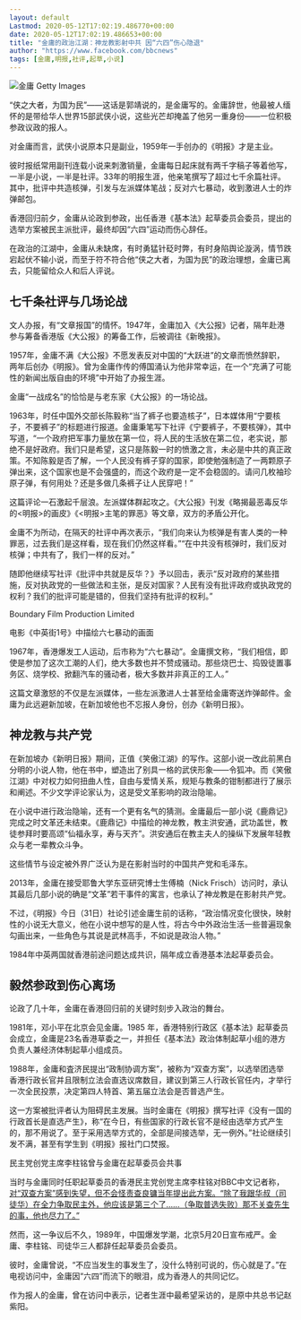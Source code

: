 ```yaml
---
layout: default
Lastmod: 2020-05-12T17:02:19.486770+00:00
date: 2020-05-12T17:02:19.486653+00:00
title: "金庸的政治江湖：神龙教影射中共 因“六四”伤心隐退"
author: "https://www.facebook.com/bbcnews"
tags: [金庸,明报,社评,起草,小说]
---
```


 ![金庸](https://images.weserv.nl/?url=https%3A//ichef.bbci.co.uk/news/320/cpsprodpb/54C5/production/_104110712_hi050304108.jpg) Getty Images 

“侠之大者，为国为民”——这话是郭靖说的，是金庸写的。金庸辞世，他最被人缅怀的是带给华人世界15部武侠小说，这些光芒却掩盖了他另一重身份——一位积极参政议政的报人。

对金庸而言，武侠小说原本只是副业，1959年一手创办的《明报》才是主业。

彼时报纸常用副刊连载小说来刺激销量，金庸每日起床就有两千字稿子等着他写，一半是小说，一半是社评。33年的明报生涯，他亲笔撰写了超过七千余篇社评。其中，批评中共造核弹，引发与左派媒体笔战；反对六七暴动，收到激进人士的炸弹邮包。

香港回归前夕，金庸从论政到参政，出任香港《基本法》起草委员会委员，提出的选举方案被民主派批评，最终却因“六四”运动而伤心辞任。

在政治的江湖中，金庸从未缺席，有时勇猛针砭时弊，有时身陷舆论漩涡，情节跌宕起伏不输小说，而至于符不符合他“侠之大者，为国为民”的政治理想，金庸已离去，只能留给众人和后人评说。

七千条社评与几场论战
----------

文人办报，有“文章报国”的情怀。1947年，金庸加入《大公报》记者，隔年赴港参与筹备香港版《大公报》的筹备工作，后被调往《新晚报》。

1957年，金庸不满《大公报》不愿发表反对中国的“大跃进”的文章而愤然辞职，两年后创办《明报》。曾为金庸作传的傅国涌认为他非常幸运，在一个“充满了可能性的新闻出版自由的环境”中开始了办报生涯。

金庸“一战成名”的恰恰是与老东家《大公报》的一场论战。

1963年，时任中国外交部长陈毅称“当了裤子也要造核子”，日本媒体用“宁要核子，不要裤子”的标题进行报道。金庸秉笔写下社评《宁要裤子，不要核弹》，其中写道，“一个政府把军事力量放在第一位，将人民的生活放在第二位，老实说，那绝不是好政府。我们只是希望，这只是陈毅一时的愤激之言，未必是中共的真正政策。不知陈毅是否了解，一个人民没有裤子穿的国家，即使勉强制造了一两颗原子弹出来，这个国家也是不会强盛的，而这个政府是一定不会稳固的。请问几枚袖珍原子弹，有何用处？还是多做几条裤子让人民穿吧！”

这篇评论一石激起千层浪。左派媒体群起攻之。《大公报》刊发《略揭最恶毒反华的<明报>的画皮》《<明报>主笔的罪恶》等文章，双方的矛盾公开化。

金庸不为所动，在隔天的社评中再次表示，“我们向来认为核弹是有害人类的一种罪恶，过去我们是这样看，现在我们仍然这样看。”“在中共没有核弹时，我们反对核弹；中共有了，我们一样的反对。”

随即他继续写社评《批评中共就是反华？》予以回击，表示“反对政府的某些措施，反对执政党的一些做法和主张，是反对国家？人民有没有批评政府或执政党的权利？我们的批评可能是错的，但我们坚持有批评的权利。”

Boundary Film Production Limited

电影《中英街1号》中描绘六七暴动的画面

1967年，香港爆发工人运动，后市称为“六七暴动”。金庸撰文称，“我们相信，即使是参加了这次工潮的人们，绝大多数也并不赞成骚动。那些烧巴士、捣毁徒置事务区、烧学校、掀翻汽车的骚动者，极大多数并非真正的工人。”

这篇文章激怒的不仅是左派媒体，一些左派激进人士甚至给金庸寄送炸弹邮件。金庸为此远避新加坡，在新加坡他也不忘报人身份，创办《新明日报》。

神龙教与共产党
-------

在新加坡办《新明日报》期间，正值《笑傲江湖》的写作。这部小说一改此前黑白分明的小说人物，他在书中，塑造出了别具一格的武侠形象——令狐冲。而《笑傲江湖》中对权力如何扭曲人性，自由与爱情关系，规矩与教条的钳制都进行了展示和阐述。不少文学评论家认为，这是受文革影响的政治隐喻。

在小说中进行政治隐喻，还有一个更有名气的猜测。金庸最后一部小说《鹿鼎记》完成之时文革还未结束。《鹿鼎记》中描绘的神龙教，教主洪安通，武功盖世，教徒参拜时要高颂“仙福永享，寿与天齐”。洪安通后在教主夫人的操纵下发展年轻教众与老一辈教众斗争。

这些情节与设定被外界广泛认为是在影射当时的中国共产党和毛泽东。

2013年，金庸在接受耶鲁大学东亚研究博士生傅楠（Nick Frisch）访问时，承认其最后几部小说的确是“文革”若干事件的寓言，也承认了神龙教是在影射共产党。

不过，《明报》今日（31日）社论引述金庸生前的话称，“政治情况变化很快，映射性的小说无大意义，他在小说中想写的是人性，将古今中外政治生活一些普遍现象勾画出来，一些角色与其说是武林高手，不如说是政治人物。”

1984年中英两国就香港前途问题达成共识，隔年成立香港基本法起草委员会。

毅然参政到伤心离场
---------

论政了几十年，金庸在香港回归前的关键时刻步入政治的舞台。

1981年，邓小平在北京会见金庸。1985 年，香港特别行政区《基本法》起草委员会成立，金庸是23名香港草委之一，并担任《基本法》政治体制起草小组的港方负责人兼经济体制起草小组成员。

1988年，金庸和査济民提出“政制协调方案”，被称为“双查方案”，以选举团选举香港行政长官并且限制立法会直选议席数目，建议到第三人行政长官任内，才举行一次全民投票，决定第四人特首、第五届立法会是否普选产生。

这一方案被批评者认为阻碍民主发展。当时金庸在《明报》撰写社评《没有一国的行政首长是直选产生》，称“在今日，有些国家的行政长官不是经由选举方式产生的，那不用说了。至于采用选举方式的，全部是间接选举，无一例外。”社论继续引发不满，甚至有学生到《明报》报社门口焚报。

民主党创党主席李柱铭曾与金庸在起草委员会共事

当时与金庸同时任职起草委员的香港民主党创党主席李柱铭对BBC中文记者称，[对“双查方案”感到失望，但不会怪责查良镛当年提出此方案。“除了我跟华叔（司徒华）在全力争取民主外，他应该是第三个了……（争取普选失败）那不关查先生的事，他也尽力了。”](https://www.bbc.com/zhongwen/simp/chinese-news-46032939)

然而，这一争议后不久，1989年，中国爆发学潮，北京5月20日宣布戒严。金庸、李柱铭、司徒华三人都辞任起草委员会委员。

彼时，金庸曾说，“不应当发生的事发生了，没什么特别可说的，伤心就是了。”在电视访问中，金庸因“六四”而流下的眼泪，成为香港人的共同记忆。

作为报人的金庸，曾在访问中表示，记者生涯中最希望采访的，是原中共总书记赵紫阳。

